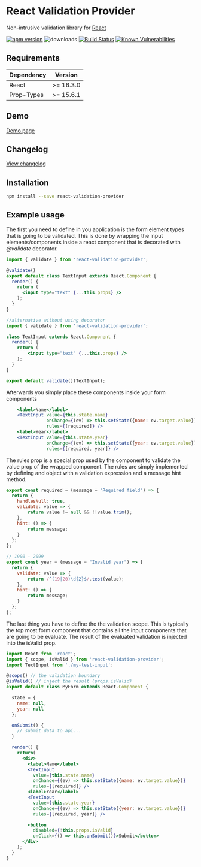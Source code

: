 # React Validation Provider

Non-intrusive validation library for [React](https://facebook.github.io/react/)

[![npm version](https://badge.fury.io/js/react-validation-provider.svg)](https://www.npmjs.com/package/react-validation-provider) ![downloads](https://img.shields.io/npm/dt/react-validation-provider.svg?style=popout) [![Build Status](https://travis-ci.org/jarlef/react-validation-provider.svg?branch=master)](https://travis-ci.org/jarlef/react-validation-provider) [![Known Vulnerabilities](https://snyk.io/test/github/jarlef/react-validation-provider/badge.svg)](https://snyk.io/test/github/jarlef/react-validation-provider)

## Requirements

| Dependency | Version   |
|------------|-----------|
| React      | >= 16.3.0 |
| Prop-Types | >= 15.6.1 |

## Demo

[Demo page](https://jarlef.github.io/react-validation-provider/)

## Changelog

[View changelog](./CHANGELOG.MD)

## Installation

```bash
npm install --save react-validation-provider
```

## Example usage

The first you need to define in you application is the form element types
that is going to be validated. This is done by wrapping the input elements/components
inside a react component that is decorated with *@validate* decorator.

```jsx
import { validate } from 'react-validation-provider';

@validate()
export default class TextInput extends React.Component {
  render() {
    return (
      <input type="text" {...this.props} />
    );
  }
}
```

```jsx
//alternative without using decorator
import { validate } from 'react-validation-provider';

class TextInput extends React.Component {
  render() {
    return (
        <input type="text" {...this.props} />
    );
  }
}

export default validate()(TextInput);
```

Afterwards you simply place these components inside your form components

```jsx
    <label>Name</label>
    <TextInput value={this.state.name}
               onChange={(ev) => this.setState({name: ev.target.value})}
               rules={[required]} />
    <label>Year</label>
    <TextInput value={this.state.year}
               onChange={(ev) => this.setState({year: ev.target.value})}
               rules={[required, year]} />
```

The rules prop is a special prop used by the component to validate
the value prop of the wrapped component. The rules are simply implemented by
defining and object with a validation expression and a message hint method.

```javascript
export const required = (message = "Required field") => {
  return {
    handlesNull: true,
    validate: value => {
        return value != null && !!value.trim();
    },
    hint: () => {
        return message;
    }
  };
};

// 1900 - 2099
export const year = (message = "Invalid year") => {
  return {
    validate: value => {
        return /^(19|20)\d{2}$/.test(value);
    },
    hint: () => {
        return message;
    }
  };
};
```

The last thing you have to define the the validation scope. This is typically the top most form component that
contains all the input components that are going to be evaluate. The result of the evaluated validation is
injected into the isValid prop.

```jsx
import React from 'react';
import { scope, isValid } from 'react-validation-provider';
import TextInput from './my-test-input';

@scope() // the validation boundary
@isValid() // inject the result (props.isValid)
export default class MyForm extends React.Component {

  state = {
    name: null,
    year: null
  };

  onSubmit() {
    // submit data to api...
  }

  render() {
    return(
      <div>
        <label>Name</label>
        <TextInput
          value={this.state.name}
          onChange={(ev) => this.setState({name: ev.target.value})}
          rules={[required]} />
        <label>Year</label>
        <TextInput
          value={this.state.year}
          onChange={(ev) => this.setState({year: ev.target.value})}
          rules={[required, year]} />

        <button
          disabled={!this.props.isValid}
          onClick={() => this.onSubmit()}>Submit</button>
      </div>
    );
  }
}
```
